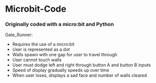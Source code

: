 # Microbit-Code

### Originally coded with a micro:bit and Python

Gate_Runner:
- Requires the use of a micro:bit
- User is represented as a dot
- Walls spawn with one gap for user to travel through
- User cannot touch walls
- User must dodge left and right through button A and button B inputs
- Speed of display gradually speeds up over time
- When user loses, displays a sad face and number of walls cleared
